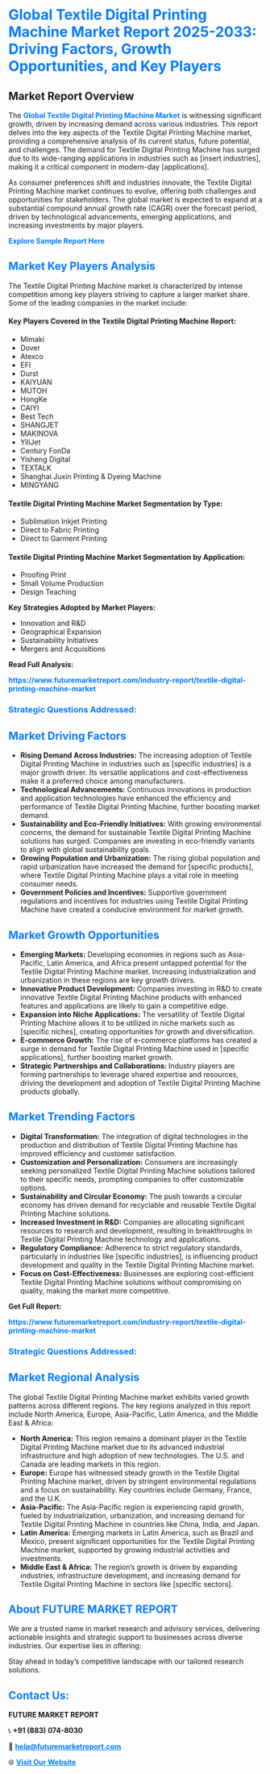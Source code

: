 <h1 style="color: #007BFF;">Global Textile Digital Printing Machine Market Report 2025-2033: Driving Factors, Growth Opportunities, and Key Players</h1>

<section id="overview">
<h2>Market Report Overview</h2>
<p>The <a href="https://www.futuremarketreport.com/industry-report/textile-digital-printing-machine-market" style="color: #007BFF; text-decoration: none;"><strong>Global Textile Digital Printing Machine Market</strong></a> is witnessing significant growth, driven by increasing demand across various industries. This report delves into the key aspects of the Textile Digital Printing Machine market, providing a comprehensive analysis of its current status, future potential, and challenges. The demand for Textile Digital Printing Machine has surged due to its wide-ranging applications in industries such as [insert industries], making it a critical component in modern-day [applications].</p>
<p>As consumer preferences shift and industries innovate, the Textile Digital Printing Machine market continues to evolve, offering both challenges and opportunities for stakeholders. The global market is expected to expand at a substantial compound annual growth rate (CAGR) over the forecast period, driven by technological advancements, emerging applications, and increasing investments by major players.</p>
</section>

<section id="overview">
<p><a href="https://www.futuremarketreport.com/request-sample/reportId=28749" style="color: #007BFF; text-decoration: none;"><strong>Explore Sample Report Here</strong></a></p>
</section>

<section id="key-players">
<h2 style="color: #007BFF;">Market Key Players Analysis</h2>
<p>The Textile Digital Printing Machine market is characterized by intense competition among key players striving to capture a larger market share. Some of the leading companies in the market include:</p>
<h4>Key Players Covered in the Textile Digital Printing Machine Report:</h4>
<ul><li>Mimaki</li><li>Dover</li><li>Atexco</li><li>EFI</li><li>Durst</li><li>KAIYUAN</li><li>MUTOH</li><li>HongKe</li><li>CAIYI</li><li>Best Tech</li><li>SHANGJET</li><li>MAKINOVA</li><li>YiliJet</li><li>Century FonDa</li><li>Yisheng Digital</li><li>TEXTALK</li><li>Shanghai Juxin Printing &amp; Dyeing Machine</li><li>MINGYANG</li></ul>
<h4>Textile Digital Printing Machine Market Segmentation by Type:</h4>
<ul><li>Sublimation Inkjet Printing</li><li>Direct to Fabric Printing</li><li>Direct to Garment Printing</li></ul>

<h4>Textile Digital Printing Machine Market Segmentation by Application:</h4>
<ul><li>Proofing Print</li><li>Small Volume Production</li><li>Design Teaching</li></ul>
<p><strong>Key Strategies Adopted by Market Players:</strong></p>
<ul>
<li>Innovation and R&D</li>
<li>Geographical Expansion</li>
<li>Sustainability Initiatives</li>
<li>Mergers and Acquisitions</li>
</ul>
</section>

<section>
<p><strong>Read Full Analysis: </strong></p><a href="https://www.futuremarketreport.com/industry-report/textile-digital-printing-machine-market" style="color: #007BFF; text-decoration: none;"><strong>https://www.futuremarketreport.com/industry-report/textile-digital-printing-machine-market</strong></a>
<h3 style="color: #007BFF;">Strategic Questions Addressed:</h3>
</section>

<section id="driving-factors">
<h2 style="color: #007BFF;">Market Driving Factors</h2>
<ul>
<li><strong>Rising Demand Across Industries:</strong> The increasing adoption of Textile Digital Printing Machine in industries such as [specific industries] is a major growth driver. Its versatile applications and cost-effectiveness make it a preferred choice among manufacturers.</li>
<li><strong>Technological Advancements:</strong> Continuous innovations in production and application technologies have enhanced the efficiency and performance of Textile Digital Printing Machine, further boosting market demand.</li>
<li><strong>Sustainability and Eco-Friendly Initiatives:</strong> With growing environmental concerns, the demand for sustainable Textile Digital Printing Machine solutions has surged. Companies are investing in eco-friendly variants to align with global sustainability goals.</li>
<li><strong>Growing Population and Urbanization:</strong> The rising global population and rapid urbanization have increased the demand for [specific products], where Textile Digital Printing Machine plays a vital role in meeting consumer needs.</li>
<li><strong>Government Policies and Incentives:</strong> Supportive government regulations and incentives for industries using Textile Digital Printing Machine have created a conducive environment for market growth.</li>
</ul>
</section>

<section id="growth-opportunities">
<h2 style="color: #007BFF;">Market Growth Opportunities</h2>
<ul>
<li><strong>Emerging Markets:</strong> Developing economies in regions such as Asia-Pacific, Latin America, and Africa present untapped potential for the Textile Digital Printing Machine market. Increasing industrialization and urbanization in these regions are key growth drivers.</li>
<li><strong>Innovative Product Development:</strong> Companies investing in R&D to create innovative Textile Digital Printing Machine products with enhanced features and applications are likely to gain a competitive edge.</li>
<li><strong>Expansion into Niche Applications:</strong> The versatility of Textile Digital Printing Machine allows it to be utilized in niche markets such as [specific niches], creating opportunities for growth and diversification.</li>
<li><strong>E-commerce Growth:</strong> The rise of e-commerce platforms has created a surge in demand for Textile Digital Printing Machine used in [specific applications], further boosting market growth.</li>
<li><strong>Strategic Partnerships and Collaborations:</strong> Industry players are forming partnerships to leverage shared expertise and resources, driving the development and adoption of Textile Digital Printing Machine products globally.</li>
</ul>
</section>

<section id="trending-factors">
<h2 style="color: #007BFF;">Market Trending Factors</h2>
<ul>
<li><strong>Digital Transformation:</strong> The integration of digital technologies in the production and distribution of Textile Digital Printing Machine has improved efficiency and customer satisfaction.</li>
<li><strong>Customization and Personalization:</strong> Consumers are increasingly seeking personalized Textile Digital Printing Machine solutions tailored to their specific needs, prompting companies to offer customizable options.</li>
<li><strong>Sustainability and Circular Economy:</strong> The push towards a circular economy has driven demand for recyclable and reusable Textile Digital Printing Machine solutions.</li>
<li><strong>Increased Investment in R&D:</strong> Companies are allocating significant resources to research and development, resulting in breakthroughs in Textile Digital Printing Machine technology and applications.</li>
<li><strong>Regulatory Compliance:</strong> Adherence to strict regulatory standards, particularly in industries like [specific industries], is influencing product development and quality in the Textile Digital Printing Machine market.</li>
<li><strong>Focus on Cost-Effectiveness:</strong> Businesses are exploring cost-efficient Textile Digital Printing Machine solutions without compromising on quality, making the market more competitive.</li>
</ul>
</section>

<section>
<p><strong>Get Full Report: </strong></p><a href="https://www.futuremarketreport.com/industry-report/textile-digital-printing-machine-market" style="color: #007BFF; text-decoration: none;"><strong>https://www.futuremarketreport.com/industry-report/textile-digital-printing-machine-market</strong></a>
<h3 style="color: #007BFF;">Strategic Questions Addressed:</h3>
</section>


<section id="regional-analysis">
<h2 style="color: #007BFF;">Market Regional Analysis</h2>
<p>The global Textile Digital Printing Machine market exhibits varied growth patterns across different regions. The key regions analyzed in this report include North America, Europe, Asia-Pacific, Latin America, and the Middle East & Africa:</p>
<ul>
<li><strong>North America:</strong> This region remains a dominant player in the Textile Digital Printing Machine market due to its advanced industrial infrastructure and high adoption of new technologies. The U.S. and Canada are leading markets in this region.</li>
<li><strong>Europe:</strong> Europe has witnessed steady growth in the Textile Digital Printing Machine market, driven by stringent environmental regulations and a focus on sustainability. Key countries include Germany, France, and the U.K.</li>
<li><strong>Asia-Pacific:</strong> The Asia-Pacific region is experiencing rapid growth, fueled by industrialization, urbanization, and increasing demand for Textile Digital Printing Machine in countries like China, India, and Japan.</li>
<li><strong>Latin America:</strong> Emerging markets in Latin America, such as Brazil and Mexico, present significant opportunities for the Textile Digital Printing Machine market, supported by growing industrial activities and investments.</li>
<li><strong>Middle East & Africa:</strong> The region’s growth is driven by expanding industries, infrastructure development, and increasing demand for Textile Digital Printing Machine in sectors like [specific sectors].</li>
</ul>
</section>

<footer>
<h2 style="color: #007BFF;">About FUTURE MARKET REPORT</h2>
<p>We are a trusted name in market research and advisory services, delivering actionable insights and strategic support to businesses across diverse industries. Our expertise lies in offering:</p>

<p>Stay ahead in today’s competitive landscape with our tailored research solutions.</p>

<h2 style="color: #007BFF;">Contact Us:</h2>
<p><strong>FUTURE MARKET REPORT</strong></p>
<p>📞 <strong>+91 (883) 074-8030</strong></p>
<p>📧 <strong><a href="mailto:help@futuremarketreport.com" style="color: #007BFF;">help@futuremarketreport.com</a></strong></p>
<p>🌐 <strong><a href="https://www.futuremarketreport.com/" style="color: #007BFF;">Visit Our Website</a></strong></p>
</footer>